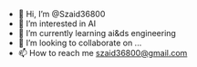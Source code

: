 - 👋 Hi, I’m @Szaid36800
- 👀 I’m interested in AI
- 🌱 I’m currently learning ai&ds engineering
- 💞️ I’m looking to collaborate on ...
- 📫 How to reach me szaid36800@gmail.com

<!---
Szaid36800/Szaid36800 is a ✨ special ✨ repository because its `README.md` (this file) appears on your GitHub profile.
You can click the Preview link to take a look at your changes.
--->
